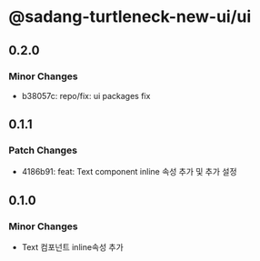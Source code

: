 # @sadang-turtleneck-new-ui/ui

## 0.2.0

### Minor Changes

- b38057c: repo/fix: ui packages fix

## 0.1.1

### Patch Changes

- 4186b91: feat: Text component inline 속성 추가 및 추가 설정

## 0.1.0

### Minor Changes

- Text 컴포넌트 inline속성 추가
